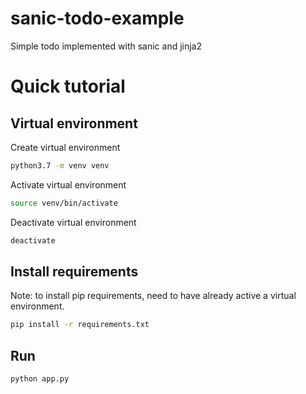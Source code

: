 # sanic-todo-example
Simple todo implemented with sanic and jinja2

# Quick tutorial

## Virtual environment

Create virtual environment
```sh
python3.7 -m venv venv
```
Activate virtual environment
```sh
source venv/bin/activate
```
Deactivate virtual environment
```sh
deactivate
```
## Install requirements
Note: to install pip requirements, need to have already active a virtual environment.
```sh
pip install -r requirements.txt
```

## Run

```sh
python app.py
```
